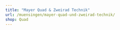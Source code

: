 ```yaml
---
title: "Mayer Quad & Zweirad Technik"
url: /muensingen/mayer-quad-und-zweirad-technik/
shop: Quad
---
```

